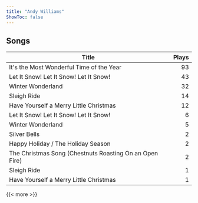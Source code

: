 ```yaml
---
title: "Andy Williams"
ShowToc: false
---
```


## Songs
Title | Plays 
----- | -----: 
It's the Most Wonderful Time of the Year | 93
Let It Snow! Let It Snow! Let It Snow! | 43
Winter Wonderland | 32
Sleigh Ride | 14
Have Yourself a Merry Little Christmas | 12
Let It Snow! Let It Snow! Let It Snow! | 6
Winter Wonderland | 5
Silver Bells | 2
Happy Holiday / The Holiday Season | 2
The Christmas Song (Chestnuts Roasting On an Open Fire) | 2
Sleigh Ride | 1
Have Yourself a Merry Little Christmas | 1

{{< more >}}